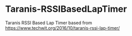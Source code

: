 # Taranis-RSSIBasedLapTimer
Taranis RSSI Based Lap Timer based from https://www.techwit.org/2016/10/taranis-rssi-lap-timer/

